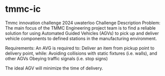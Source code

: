 # tmmc-ic
Tmmc innovation challenge 2024 uwaterloo
Challenge Description
Problem: 
The main focus of the TMMC Engineering project team is to find a reliable solution for using Automated Guided Vehicles (AGVs) to pick up and deliver vehicle components to defined stations in the manufacturing environment.

Requirements: 
An AVG is required to: 
Deliver an item from pickup point to delivery point, while:
Avoiding collisions with static fixtures (i.e. walls), and other AGVs
Obeying traffic signals (i.e. stop signs)

The ideal AGV will minimize the time of delivery.


